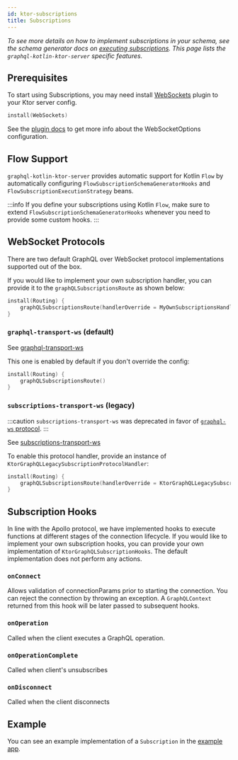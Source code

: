 ```yaml
---
id: ktor-subscriptions
title: Subscriptions
---
```

_To see more details on how to implement subscriptions in your schema, see the schema generator docs on [executing subscriptions](../../schema-generator/execution/subscriptions.md).
This page lists the `graphql-kotlin-ktor-server` specific features._

## Prerequisites

To start using Subscriptions, you may need install [WebSockets](https://ktor.io/docs/websocket.html) plugin to your Ktor server config.
```kotlin
install(WebSockets)
```
See the [plugin docs](https://ktor.io/docs/websocket.html#configure) to get more info about the WebSocketOptions configuration.

## Flow Support

`graphql-kotlin-ktor-server` provides automatic support for Kotlin `Flow` by automatically configuring `FlowSubscriptionSchemaGeneratorHooks`
and `FlowSubscriptionExecutionStrategy` beans.

:::info
If you define your subscriptions using Kotlin `Flow`, make sure to extend `FlowSubscriptionSchemaGeneratorHooks` whenever you need to provide some custom hooks.
:::

## WebSocket Protocols

There are two default GraphQL over WebSocket protocol implementations supported out of the box.

If you would like to implement your own subscription handler, you can provide it to the `graphQLSubscriptionsRoute`
as shown below:

```kotlin
install(Routing) {
    graphQLSubscriptionsRoute(handlerOverride = MyOwnSubscriptionsHandler(...))
}
```

### `graphql-transport-ws` (default)

See [graphql-transport-ws](https://github.com/enisdenjo/graphql-ws/blob/master/PROTOCOL.md)

This one is enabled by default if you don't override the config:

```kotlin
install(Routing) {
    graphQLSubscriptionsRoute()
}
```

### `subscriptions-transport-ws` (legacy)

:::caution
`subscriptions-transport-ws` was deprecated in favor of [`graphql-ws` protocol](https://github.com/enisdenjo/graphql-ws).
:::

See [subscriptions-transport-ws](https://github.com/apollographql/subscriptions-transport-ws/blob/master/PROTOCOL.md)

To enable this protocol handler, provide an instance of `KtorGraphQLLegacySubscriptionProtocolHandler`:

```kotlin
install(Routing) {
    graphQLSubscriptionsRoute(handlerOverride = KtorGraphQLLegacySubscriptionProtocolHandler(...))
}
```

## Subscription Hooks

In line with the Apollo protocol, we have implemented hooks to execute functions at different stages of the connection lifecycle.
If you would like to implement your own subscription hooks, you can provide your own implementation of `KtorGraphQLSubscriptionHooks`. The default implementation does not perform any actions.

### `onConnect`
Allows validation of connectionParams prior to starting the connection.
You can reject the connection by throwing an exception.
A `GraphQLContext` returned from this hook will be later passed to subsequent hooks.

### `onOperation`
Called when the client executes a GraphQL operation.

### `onOperationComplete`
Called when client's unsubscribes

### `onDisconnect`
Called when the client disconnects

## Example

You can see an example implementation of a `Subscription` in the [example app](https://github.com/ExpediaGroup/graphql-kotlin/blob/master/examples/server/ktor-server/src/main/kotlin/com/expediagroup/graphql/examples/server/ktor/schema/ExampleSubscriptionService.kt).
